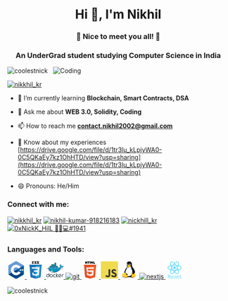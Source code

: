 <h1 align="center">Hi 👋, I'm Nikhil </h1>
<h3 align="center">👀 Nice to meet you all! 👀</h3>
<h3 align="center">An UnderGrad student studying Computer Science in India</h3>
<img align="right" alt="Coding" width="400" src="https://i.pinimg.com/originals/81/17/8b/81178b47a8598f0c81c4799f2cdd4057.gif">



<p align="left"> <img src="https://komarev.com/ghpvc/?username=coolestnick&label=Profile%20views&color=0e75b6&style=flat" alt="coolestnick" /> </p>



<p align="left"> <a href="https://twitter.com/nikkhil_kr" target="blank"><img src="https://img.shields.io/twitter/follow/nikkhil_kr?logo=twitter&style=for-the-badge" alt="nikkhil_kr" /></a> </p>


- 🌱 I’m currently learning **Blockchain, Smart Contracts, DSA**

- 💬 Ask me about **WEB 3.0, Solidity, Coding**

- 📫 How to reach me **contact.nikhil2002@gmail.com**

- 📄 Know about my experiences [https://drive.google.com/file/d/1tr3lu_kLpjyWA0-0C5QKaEy7kz1OhHTD/view?usp=sharing](https://drive.google.com/file/d/1tr3lu_kLpjyWA0-0C5QKaEy7kz1OhHTD/view?usp=sharing)

- 😄 Pronouns: He/Him

<h3 align="left">Connect with me:</h3>
<p align="left">
<a href="https://twitter.com/nikkhil_kr" target="blank"><img align="center" src="https://raw.githubusercontent.com/rahuldkjain/github-profile-readme-generator/master/src/images/icons/Social/twitter.svg" alt="nikkhil_kr" height="30" width="40" /></a>
<a href="https://linkedin.com/in/nikhil-kumar-918216183" target="blank"><img align="center" src="https://raw.githubusercontent.com/rahuldkjain/github-profile-readme-generator/master/src/images/icons/Social/linked-in-alt.svg" alt="nikhil-kumar-918216183" height="30" width="40" /></a>
<a href="https://instagram.com/nickhill_kr" target="blank"><img align="center" src="https://raw.githubusercontent.com/rahuldkjain/github-profile-readme-generator/master/src/images/icons/Social/instagram.svg" alt="nickhill_kr" height="30" width="40" /></a>
<a href="https://discord.gg/0xNickK_HilL 🧑🏽💻#1941" target="blank"><img align="center" src="https://raw.githubusercontent.com/rahuldkjain/github-profile-readme-generator/master/src/images/icons/Social/discord.svg" alt="0xNickK_HilL 🧑🏽💻#1941" height="30" width="40" /></a>
</p>

<h3 align="left">Languages and Tools:</h3>
<p align="left"> <a href="https://www.w3schools.com/cpp/" target="_blank" rel="noreferrer"> <img src="https://raw.githubusercontent.com/devicons/devicon/master/icons/cplusplus/cplusplus-original.svg" alt="cplusplus" width="40" height="40"/> </a> <a href="https://www.w3schools.com/css/" target="_blank" rel="noreferrer"> <img src="https://raw.githubusercontent.com/devicons/devicon/master/icons/css3/css3-original-wordmark.svg" alt="css3" width="40" height="40"/> </a> <a href="https://www.docker.com/" target="_blank" rel="noreferrer"> <img src="https://raw.githubusercontent.com/devicons/devicon/master/icons/docker/docker-original-wordmark.svg" alt="docker" width="40" height="40"/> </a> <a href="https://git-scm.com/" target="_blank" rel="noreferrer"> <img src="https://www.vectorlogo.zone/logos/git-scm/git-scm-icon.svg" alt="git" width="40" height="40"/> </a> <a href="https://www.w3.org/html/" target="_blank" rel="noreferrer"> <img src="https://raw.githubusercontent.com/devicons/devicon/master/icons/html5/html5-original-wordmark.svg" alt="html5" width="40" height="40"/> </a> <a href="https://developer.mozilla.org/en-US/docs/Web/JavaScript" target="_blank" rel="noreferrer"> <img src="https://raw.githubusercontent.com/devicons/devicon/master/icons/javascript/javascript-original.svg" alt="javascript" width="40" height="40"/> </a> <a href="https://www.linux.org/" target="_blank" rel="noreferrer"> <img src="https://raw.githubusercontent.com/devicons/devicon/master/icons/linux/linux-original.svg" alt="linux" width="40" height="40"/> </a> <a href="https://nextjs.org/" target="_blank" rel="noreferrer"> <img src="https://cdn.worldvectorlogo.com/logos/nextjs-2.svg" alt="nextjs" width="40" height="40"/> </a> <a href="https://reactjs.org/" target="_blank" rel="noreferrer"> <img src="https://raw.githubusercontent.com/devicons/devicon/master/icons/react/react-original-wordmark.svg" alt="react" width="40" height="40"/> </a> </p>

<p><img align="center" src="https://github-readme-stats.vercel.app/api/top-langs?username=coolestnick&show_icons=true&locale=en&layout=compact" alt="coolestnick" /></p>
